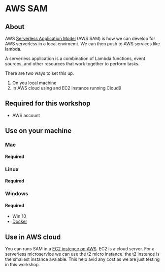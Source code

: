 # AWS SAM

## About

AWS [Serverless Application Model](https://github.com/awslabs/serverless-application-model) (AWS SAM) is how we can develop for AWS serverless in a local envirnemt. We can then push to AWS services like lambda.

A serverless application is a combination of Lambda functions, event sources, and other resources that work together to perform tasks.

There are two ways to set this up.

1. On you local machine
2. In AWS cloud using and EC2 instance running Cloud9

## Required for this workshop

* AWS account




## Use on your machine

### Mac

#### Required

### Linux

#### Required

### Windows

#### Required

* Win 10
* [Docker](https://hub.docker.com/editions/community/docker-ce-desktop-windows)

## Use in AWS cloud

You can runs SAM in a [EC2 instence on AWS](https://aws.amazon.com/ec2/). EC2 is a cloud server. For a serverless microservice we can use the t2 micro instance. the t2 instence is the smallest instance avaiable. This help avid any cost as we are just testing in this workshop.


